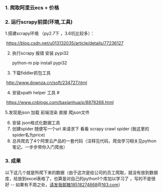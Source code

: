 ### 1. 爬取阿里云ecs + 价格



### 2. 运行scrapy前提(环境,工具)

 1.搭建scrapy环境 （py2.7下 ，3.6坑比较多）：

​       https://blog.csdn.net/u013132035/article/details/77236127

2. 执行scrapy 报错  安装 pypi32 

   	 python-m  pip  install  pypi32

3.  下载fiddler抓包工具 

​       http://www.downza.cn/soft/234727.html

4. 安装xpath helper 工具 #

​       https://www.cnblogs.com/baxianhua/p/8878268.html

   5.发现是json 加载 前端渲染 直接  爬json文件  

6. 安装 json格式化数据工具
7. 创建spider 随便写一个url 来请求下 看看 scrapy  crawl   spider (我这里的spider名为price)
8. 总共爬去了4个阿里云产品的一套代码（注释见代码，爬虫学习相关见python笔记，一步步带你入门爬虫）

###  3. 成果

  以下这几个就是所爬下来的数据（由于这次是给公司的员工爬取，就没有放到数据库，给放到excel表格了，也算是对自己的python1个库加以学习了 ，写的不是很好 -- 如果有不周之处，请发我邮箱18518274668@163.com）





### 















